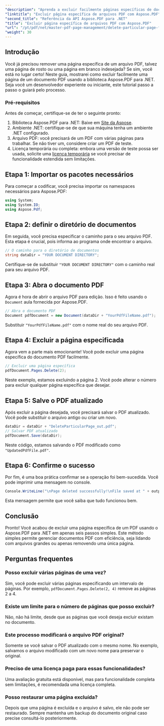 ```yaml
---
"description": "Aprenda a excluir facilmente páginas específicas de documentos PDF usando a poderosa biblioteca Aspose.PDF para .NET. Este guia passo a passo é perfeito para desenvolvedores de todos os níveis de habilidade que buscam otimizar o gerenciamento de PDFs."
"linktitle": "Excluir página específica de arquivos PDF com Aspose.PDF"
"second_title": "Referência da API Aspose.PDF para .NET"
"title": "Excluir página específica de arquivos PDF com Aspose.PDF"
"url": "/pt/pdf/net/master-pdf-page-management/delete-particular-page-from-pdf-files/"
"weight": 30
---
```


## Introdução

Você já precisou remover uma página específica de um arquivo PDF, talvez uma página de rosto ou uma página em branco indesejada? Se sim, você está no lugar certo! Neste guia, mostrarei como excluir facilmente uma página de um documento PDF usando a biblioteca Aspose.PDF para .NET. Seja você um desenvolvedor experiente ou iniciante, este tutorial passo a passo o guiará pelo processo.

### Pré-requisitos

Antes de começar, certifique-se de ter o seguinte pronto:

1. Biblioteca Aspose.PDF para .NET: Baixe em [Site da Aspose](https://releases.aspose.com/pdf/net/).
2. Ambiente .NET: certifique-se de que sua máquina tenha um ambiente .NET configurado.
3. Arquivo PDF: você precisará de um PDF com várias páginas para trabalhar. Se não tiver um, considere criar um PDF de teste.
4. Licença temporária ou completa: embora uma versão de teste possa ser usada, solicite uma [licença temporária](https://purchase.aspose.com/temporary-license/) se você precisar de funcionalidade estendida sem limitações.

## Etapa 1: Importar os pacotes necessários

Para começar a codificar, você precisa importar os namespaces necessários para Aspose.PDF:

```csharp
using System;
using System.IO;
using Aspose.Pdf;
```

## Etapa 2: definir o diretório de documentos

Em seguida, você precisa especificar o caminho para o seu arquivo PDF. Esta etapa é crucial, pois informa ao programa onde encontrar o arquivo.

```csharp
// O caminho para o diretório de documentos
string dataDir = "YOUR DOCUMENT DIRECTORY";
```

Certifique-se de substituir `"YOUR DOCUMENT DIRECTORY"` com o caminho real para seu arquivo PDF.

## Etapa 3: Abra o documento PDF

Agora é hora de abrir o arquivo PDF para edição. Isso é feito usando o `Document` aula fornecida por Aspose.PDF.

```csharp
// Abra o documento PDF
Document pdfDocument = new Document(dataDir + "YourPdfFileName.pdf");
```

Substituir `"YourPdfFileName.pdf"` com o nome real do seu arquivo PDF.

## Etapa 4: Excluir a página especificada

Agora vem a parte mais emocionante! Você pode excluir uma página específica do documento PDF facilmente.

```csharp
// Excluir uma página específica
pdfDocument.Pages.Delete(2);
```

Neste exemplo, estamos excluindo a página 2. Você pode alterar o número para excluir qualquer página específica que desejar.

## Etapa 5: Salve o PDF atualizado

Após excluir a página desejada, você precisará salvar o PDF atualizado. Você pode substituir o arquivo antigo ou criar um novo.

```csharp
dataDir = dataDir + "DeleteParticularPage_out.pdf";
// Salvar PDF atualizado
pdfDocument.Save(dataDir);
```

Neste código, estamos salvando o PDF modificado como `"UpdatedPdfFile.pdf"`.

## Etapa 6: Confirme o sucesso

Por fim, é uma boa prática confirmar se a operação foi bem-sucedida. Você pode imprimir uma mensagem no console.

```csharp
Console.WriteLine("\nPage deleted successfully!\nFile saved at " + outputFilePath);
```

Esta mensagem permite que você saiba que tudo funcionou bem.

## Conclusão

Pronto! Você acabou de excluir uma página específica de um PDF usando o Aspose.PDF para .NET em apenas seis passos simples. Este método simples permite gerenciar documentos PDF com eficiência, seja lidando com arquivos grandes ou apenas removendo uma única página.

## Perguntas frequentes

### Posso excluir várias páginas de uma vez?  
Sim, você pode excluir várias páginas especificando um intervalo de páginas. Por exemplo, `pdfDocument.Pages.Delete(2, 4)` remove as páginas 2 a 4.

### Existe um limite para o número de páginas que posso excluir?  
Não, não há limite, desde que as páginas que você deseja excluir existam no documento.

### Este processo modificará o arquivo PDF original?  
Somente se você salvar o PDF atualizado com o mesmo nome. No exemplo, salvamos o arquivo modificado com um novo nome para preservar o original.

### Preciso de uma licença paga para essas funcionalidades?  
Uma avaliação gratuita está disponível, mas para funcionalidade completa sem limitações, é recomendada uma licença completa.

### Posso restaurar uma página excluída?  
Depois que uma página é excluída e o arquivo é salvo, ele não pode ser restaurado. Sempre mantenha um backup do documento original caso precise consultá-lo posteriormente.
